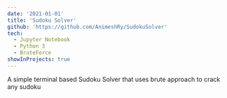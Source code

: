 ```yaml
---
date: '2021-01-01'
title: 'Sudoku Solver'
github: 'https://github.com/AnimeshRy/SudokuSolver'
tech:
  - Jupyter Notebook
  - Python 3
  - BruteForce
showInProjects: true
---
```


A simple terminal based Sudoku Solver that uses brute approach to crack any sudoku
